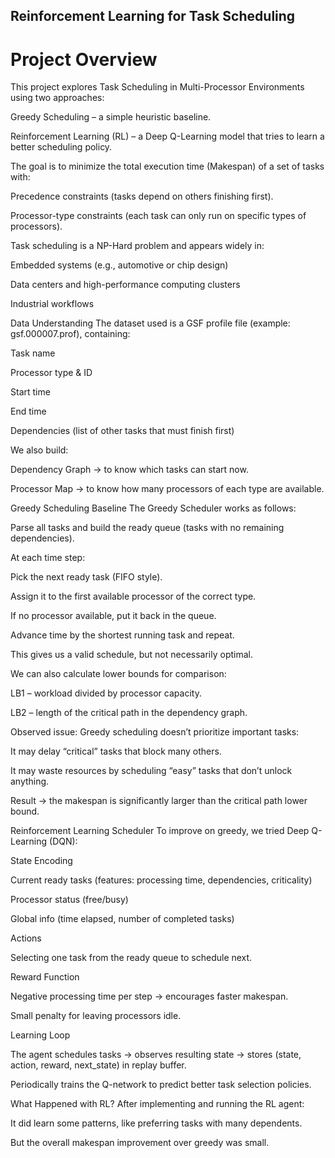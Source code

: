 ## Reinforcement Learning for Task Scheduling
# Project Overview
This project explores Task Scheduling in Multi-Processor Environments using two approaches:

Greedy Scheduling – a simple heuristic baseline.

Reinforcement Learning (RL) – a Deep Q-Learning model that tries to learn a better scheduling policy.

The goal is to minimize the total execution time (Makespan) of a set of tasks with:

Precedence constraints (tasks depend on others finishing first).

Processor-type constraints (each task can only run on specific types of processors).

Task scheduling is a NP-Hard problem and appears widely in:

Embedded systems (e.g., automotive or chip design)

Data centers and high-performance computing clusters

Industrial workflows

Data Understanding
The dataset used is a GSF profile file (example: gsf.000007.prof), containing:

Task name

Processor type & ID

Start time

End time

Dependencies (list of other tasks that must finish first)

We also build:

Dependency Graph → to know which tasks can start now.

Processor Map → to know how many processors of each type are available.

Greedy Scheduling Baseline
The Greedy Scheduler works as follows:

Parse all tasks and build the ready queue (tasks with no remaining dependencies).

At each time step:

Pick the next ready task (FIFO style).

Assign it to the first available processor of the correct type.

If no processor available, put it back in the queue.

Advance time by the shortest running task and repeat.

This gives us a valid schedule, but not necessarily optimal.

We can also calculate lower bounds for comparison:

LB1 – workload divided by processor capacity.

LB2 – length of the critical path in the dependency graph.

Observed issue:
Greedy scheduling doesn’t prioritize important tasks:

It may delay “critical” tasks that block many others.

It may waste resources by scheduling “easy” tasks that don’t unlock anything.

Result → the makespan is significantly larger than the critical path lower bound.

Reinforcement Learning Scheduler
To improve on greedy, we tried Deep Q-Learning (DQN):

State Encoding

Current ready tasks (features: processing time, dependencies, criticality)

Processor status (free/busy)

Global info (time elapsed, number of completed tasks)

Actions

Selecting one task from the ready queue to schedule next.

Reward Function

Negative processing time per step → encourages faster makespan.

Small penalty for leaving processors idle.

Learning Loop

The agent schedules tasks → observes resulting state → stores (state, action, reward, next_state) in replay buffer.

Periodically trains the Q-network to predict better task selection policies.

What Happened with RL?
After implementing and running the RL agent:

It did learn some patterns, like preferring tasks with many dependents.

But the overall makespan improvement over greedy was small.
